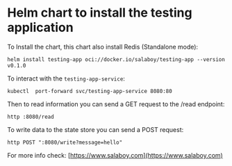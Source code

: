 # Helm chart to install the testing application

To Install the chart, this chart also install Redis (Standalone mode): 

```
helm install testing-app oci://docker.io/salaboy/testing-app --version v0.1.0
```
To interact with the `testing-app-service`:

```
kubectl  port-forward svc/testing-app-service 8080:80
```

Then to read information you can send a GET request to the /read endpoint:
```
http :8080/read
```
To write data to the state store you can send a POST request: 

```
http POST ":8080/write?message=hello"
```

For more info check: [https://www.salaboy.com](https://www.salaboy.com)
